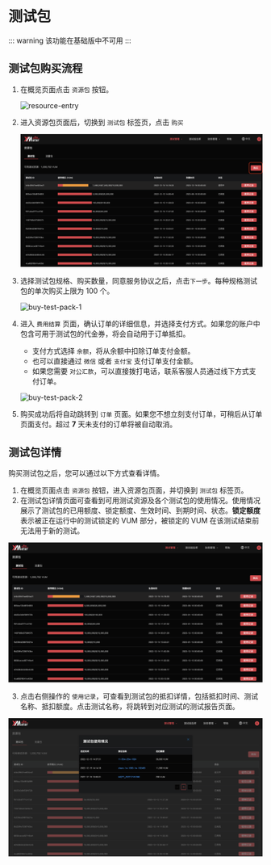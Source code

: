 # 测试包

::: warning
该功能在基础版中不可用
:::

## 测试包购买流程

1. 在概览页面点击 `资源包` 按钮。

   ![resource-entry](../_assets/test-pack-enter.png)

2. 进入资源包页面后，切换到 `测试包` 标签页，点击 `购买` 

   ![test-to-buy](../_assets/test-to-buy.png)

3. 选择测试包规格、购买数量，同意服务协议之后，点击`下一步`。每种规格测试包的单次购买上限为 100 个。

   ![buy-test-pack-1](../_assets/test-pack-buy.png)

4. 进入 `费用结算` 页面，确认订单的详细信息，并选择支付方式。如果您的账户中包含可用于测试包的代金券，将会自动用于订单抵扣。

   - 支付方式选择 `余额`，将从余额中扣除订单支付金额。
   - 也可以直接通过 `微信` 或者 `支付宝` 支付订单支付金额。
   - 如果您需要 `对公汇款`，可以直接拨打电话，联系客服人员通过线下方式支付订单。

   ![buy-test-pack-2](../_assets/test-pack-purchase.png)

5. 购买成功后将自动跳转到 `订单` 页面。如果您不想立刻支付订单，可稍后从订单页面支付。超过 **7** 天未支付的订单将被自动取消。

## 测试包详情

购买测试包之后，您可以通过以下方式查看详情。

1. 在概览页面点击 `资源包` 按钮，进入资源包页面，并切换到 `测试包` 标签页。
2. 在测试包详情页面可查看到可用测试资源及各个测试包的使用情况。使用情况展示了测试包的已用额度、锁定额度、生效时间、到期时间、状态。**锁定额度**表示被正在运行中的测试锁定的 VUM 部分，被锁定的 VUM 在该测试结束前无法用于新的测试。

![test-pack-page](../_assets/test-page.png)

3. 点击右侧操作的 `使用记录`，可查看到测试包的抵扣详情，包括抵扣时间、测试名称、抵扣额度。点击测试名称，将跳转到对应测试的测试报告页面。

![test-pack-usage](../_assets/test-usage.png)

